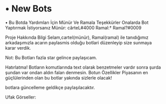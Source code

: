 # • New Bots

• Bu Botda Yardımları İçin Münür Ve Ramala Teşekkürler Onalarda Bot Yaptırmak İstiyorsanız  Münür: cârteL#4000 Ramal:† Ramal?#0009

Proje Hakkında Bilgi Selam,cartel(münür), Ramal(ramal) ile tanıdığımız arkadaşımızla acarın paylasmis olduğu botlari düzenleyip size sunmaya karar verdik.

Not: Bu Botları fazla star gelince paylaşıcam.

Hatırlatma! Botların komutlarında text olarak benzetmeler vardır sonra şurda şundan var ondan aldın falan denmesin. Botun Özellikler Piyasanın en güçlülerinden olan bu botlar yakında sizlerle olacak!

botlara güncelleme geldikçe paylaşılacaktır.

Ufak Görseller:
